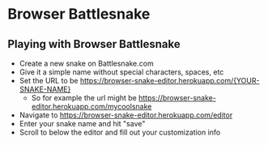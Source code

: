 # Browser Battlesnake

## Playing with Browser Battlesnake

- Create a new snake on Battlesnake.com
- Give it a simple name without special characters, spaces, etc
- Set the URL to be https://browser-snake-editor.herokuapp.com/{YOUR-SNAKE-NAME}
  - So for example the url might be https://browser-snake-editor.herokuapp.com/mycoolsnake
- Navigate to https://browser-snake-editor.herokuapp.com/editor
- Enter your snake name and hit "save"
- Scroll to below the editor and fill out your customization info
